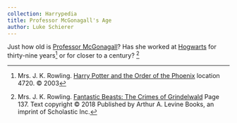 ```yaml
---
collection: Harrypedia
title: Professor McGonagall's Age
author: Luke Schierer
---
```


Just how old is [Professor McGonagall][McGonagall]? Has she worked at
[Hogwarts] for thirty-nine years[^231003-2] or for closer to a century?
[^231003-3]

[Hogwarts]: /Harrypedia/Hogwarts/
[McGonagall]: /Harrypedia/people/McGonagall/Minerva/

[^231003-2]: 
    Mrs. J. K. Rowling.
    [Harry Potter and the Order of the Phoenix]
    location 4720. © 2003

[^231003-3]: 
    Mrs. J. K. Rowling.
    [Fantastic Beasts: The Crimes of Grindelwald]
    Page 137. Text copyright © 2018 Published by
    Arthur A. Levine Books, an imprint of Scholastic Inc.

[Harry Potter and the Order of the Phoenix]: https://www.librarything.com/work/115
[Fantastic Beasts: The Crimes of Grindelwald]: https://www.librarything.com/work/21740108
